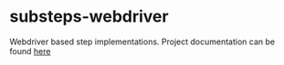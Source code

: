 substeps-webdriver
==================

Webdriver based step implementations. Project documentation can be found [here](http://technophobia.github.com/substeps-webdriver/ "Webdriver Substeps documentation")
